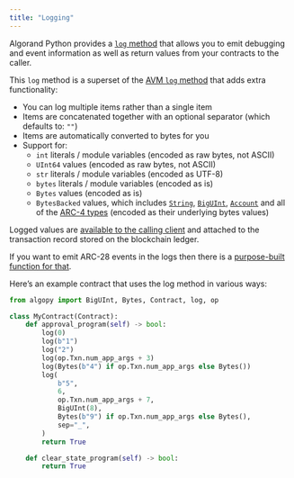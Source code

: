 ```yaml
---
title: "Logging"
---
```



Algorand Python provides a [`log` method](../../api-reference/api-algopy#algopy.log) that allows you to emit debugging and event information as well as return values from your contracts to the caller.

This `log` method is a superset of the [AVM `log` method](../../language-guide/lg-ops) that adds extra functionality:

* You can log multiple items rather than a single item
* Items are concatenated together with an optional separator (which defaults to: `""`)
* Items are automatically converted to bytes for you
* Support for:
  * `int` literals / module variables (encoded as raw bytes, not ASCII)
  * `UInt64` values (encoded as raw bytes, not ASCII)
  * `str` literals / module variables (encoded as UTF-8)
  * `bytes` literals / module variables (encoded as is)
  * `Bytes` values (encoded as is)
  * `BytesBacked` values, which includes [`String`](../../api-reference/api-algopy#algopy.String), [`BigUInt`](../../api-reference/api-algopy#algopy.BigUInt), [`Account`](../../api-reference/api-algopy#algopy.Account) and all of the [ARC-4 types](../../api-reference/api-algopy.arc4) (encoded as their underlying bytes values)

Logged values are [available to the calling client](https://developer.algorand.org/docs/rest-apis/algod/#pendingtransactionresponse) and attached to the transaction record stored on the blockchain ledger.

If you want to emit ARC-28 events in the logs then there is a [purpose-built function for that](../../language-guide/lg-arc28).

Here’s an example contract that uses the log method in various ways:

```python
from algopy import BigUInt, Bytes, Contract, log, op

class MyContract(Contract):
    def approval_program(self) -> bool:
        log(0)
        log(b"1")
        log("2")
        log(op.Txn.num_app_args + 3)
        log(Bytes(b"4") if op.Txn.num_app_args else Bytes())
        log(
            b"5",
            6,
            op.Txn.num_app_args + 7,
            BigUInt(8),
            Bytes(b"9") if op.Txn.num_app_args else Bytes(),
            sep="_",
        )
        return True

    def clear_state_program(self) -> bool:
        return True
```
